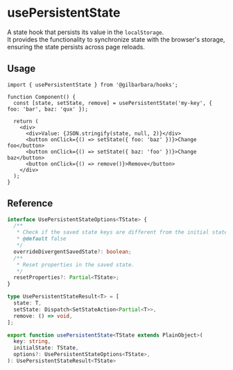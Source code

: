 # usePersistentState

A state hook that persists its value in the `localStorage`.  
It provides the functionality to synchronize state with the browser's storage, ensuring the state persists across page reloads.

## Usage

```tsx
import { usePersistentState } from '@gilbarbara/hooks';

function Component() {
  const [state, setState, remove] = usePersistentState('my-key', { foo: 'bar', baz: 'qux' });

  return (
    <div>
      <div>Value: {JSON.stringify(state, null, 2)}</div>
      <button onClick={() => setState({ foo: 'baz' })}>Change foo</button>
      <button onClick={() => setState({ baz: 'foo' })}>Change baz</button>
      <button onClick={() => remove()}>Remove</button>
    </div>
  );
}
```

## Reference

```typescript
interface UsePersistentStateOptions<TState> {
  /**
   * Check if the saved state keys are different from the initial state and override it if needed.
   * @default false
   */
  overrideDivergentSavedState?: boolean;
  /**
   * Reset properties in the saved state.
   */
  resetProperties?: Partial<TState>;
}

type UsePersistentStateResult<T> = [
  state: T,
  setState: Dispatch<SetStateAction<Partial<T>>,
  remove: () => void,
];

export function usePersistentState<TState extends PlainObject>(
  key: string,
  initialState: TState,
  options?: UsePersistentStateOptions<TState>,
): UsePersistentStateResult<TState>
```

